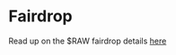 # Fairdrop

&#x20;Read up on the $RAW fairdrop details [here](https://medium.com/raw-dao/raw-fairdrop-1472c187c245)
